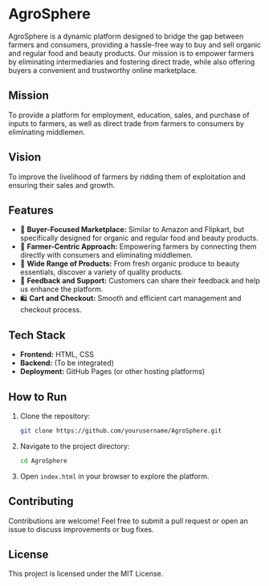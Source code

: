 # AgroSphere

AgroSphere is a dynamic platform designed to bridge the gap between farmers and consumers, providing a hassle-free way to buy and sell organic and regular food and beauty products. Our mission is to empower farmers by eliminating intermediaries and fostering direct trade, while also offering buyers a convenient and trustworthy online marketplace.

## Mission
To provide a platform for employment, education, sales, and purchase of inputs to farmers, as well as direct trade from farmers to consumers by eliminating middlemen.

## Vision
To improve the livelihood of farmers by ridding them of exploitation and ensuring their sales and growth.

## Features
- 🛒 **Buyer-Focused Marketplace:** Similar to Amazon and Flipkart, but specifically designed for organic and regular food and beauty products.
- 🌱 **Farmer-Centric Approach:** Empowering farmers by connecting them directly with consumers and eliminating middlemen.
- 💚 **Wide Range of Products:** From fresh organic produce to beauty essentials, discover a variety of quality products.
- 📝 **Feedback and Support:** Customers can share their feedback and help us enhance the platform.
- 🛍️ **Cart and Checkout:** Smooth and efficient cart management and checkout process.

## Tech Stack
- **Frontend:** HTML, CSS
- **Backend:** (To be integrated)
- **Deployment:** GitHub Pages (or other hosting platforms)

## How to Run
1. Clone the repository:
   ```bash
   git clone https://github.com/yourusername/AgroSphere.git
   ```
2. Navigate to the project directory:
   ```bash
   cd AgroSphere
   ```
3. Open `index.html` in your browser to explore the platform.

## Contributing
Contributions are welcome! Feel free to submit a pull request or open an issue to discuss improvements or bug fixes.

## License
This project is licensed under the MIT License.

